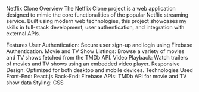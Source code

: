Netflix Clone
Overview
The Netflix Clone project is a web application designed to mimic the core functionalities of the popular Netflix streaming service. Built using modern web technologies, this project showcases my skills in full-stack development, user authentication, and integration with external APIs.

Features
User Authentication: Secure user sign-up and login using Firebase Authentication.
Movie and TV Show Listings: Browse a variety of movies and TV shows fetched from the TMDb API.
Video Playback: Watch trailers of movies and TV shows using an embedded video player.
Responsive Design: Optimized for both desktop and mobile devices.
Technologies Used
Front-End: React.js
Back-End: Firebase
APIs: TMDb API for movie and TV show data
Styling: CSS
